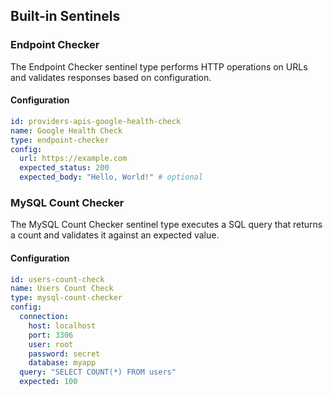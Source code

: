 ## Built-in Sentinels

### Endpoint Checker

The Endpoint Checker sentinel type performs HTTP operations on URLs and validates responses based on configuration.

#### Configuration

```yaml
id: providers-apis-google-health-check
name: Google Health Check
type: endpoint-checker
config:
  url: https://example.com
  expected_status: 200
  expected_body: "Hello, World!" # optional
```

### MySQL Count Checker

The MySQL Count Checker sentinel type executes a SQL query that returns a count and validates it against an expected value.

#### Configuration

```yaml
id: users-count-check
name: Users Count Check
type: mysql-count-checker
config:
  connection:
    host: localhost
    port: 3306
    user: root
    password: secret
    database: myapp
  query: "SELECT COUNT(*) FROM users"
  expected: 100
```

